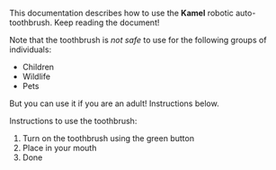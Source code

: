 This documentation describes how to use the **Kamel** robotic auto-toothbrush. Keep reading the document!

Note that the toothbrush is *not safe* to use for the following groups of individuals:
- Children
- Wildlife
- Pets

But you can use it if you are an adult! Instructions below.

Instructions to use the toothbrush:
1. Turn on the toothbrush using the green button
2. Place in your mouth
3. Done
